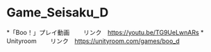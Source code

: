 # Game_Seisaku_D
*「Boo！」プレイ動画　　
リンク　https://youtu.be/TG9UeLwnARs
*　Unityroom　　
リンク　https://unityroom.com/games/boo_d
